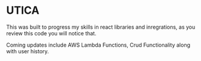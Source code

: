 # UTICA

This was built to progress my skills in react libraries and inregrations, as you review this code you will notice that. 

Coming updates include AWS Lambda Functions, Crud Functionality along with user history.

